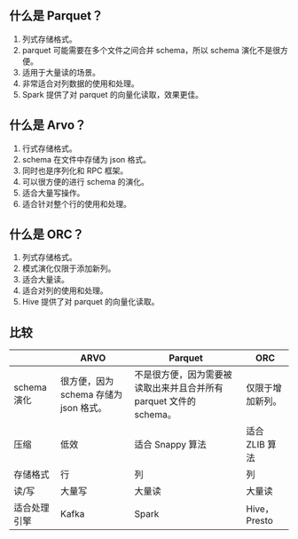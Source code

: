 ## 什么是 Parquet？
1. 列式存储格式。
2. parquet 可能需要在多个文件之间合并 schema，所以 schema 演化不是很方便。
3. 适用于大量读的场景。
4. 非常适合对列数据的使用和处理。
5. Spark 提供了对 parquet 的向量化读取，效果更佳。

## 什么是 Arvo？
1. 行式存储格式。
2. schema 在文件中存储为 json 格式。
3. 同时也是序列化和 RPC 框架。
4. 可以很方便的进行 schema 的演化。
5. 适合大量写操作。
6. 适合针对整个行的使用和处理。

## 什么是 ORC？
1. 列式存储格式。
2. 模式演化仅限于添加新列。
3. 适合大量读。
4. 适合对列的使用和处理。
5. Hive 提供了对 parquet 的向量化读取。

## 比较

||ARVO|Parquet|ORC|
|-|-|-|-|
|schema 演化|很方便，因为 schema 存储为 json 格式。|不是很方便，因为需要被读取出来并且合并所有 parquet 文件的 schema。|仅限于增加新列。|
|压缩|低效|适合 Snappy 算法|适合 ZLIB 算法|
|存储格式|行|列|列|
|读/写|大量写|大量读|大量读|
|适合处理引擎|Kafka|Spark|Hive，Presto|
